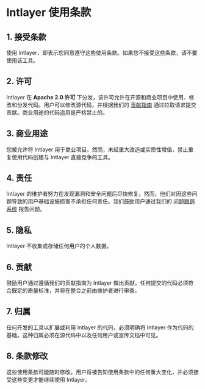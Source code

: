 # Intlayer 使用条款

## 1. 接受条款

使用 Intlayer，即表示您同意遵守这些使用条款。如果您不接受这些条款，请不要使用该工具。

## 2. 许可

Intlayer 在 **Apache 2.0 许可** 下分发，该许可允许在开源和商业项目中使用、修改和分发代码。用户可以修改源代码，并根据我们的 [贡献指南](https://github.com/aymericzip/intlayer/blob/main/docs/zh/CONTRIBUTING.md) 通过拉取请求提交贡献。商业用途的代码盗用是严格禁止的。

## 3. 商业用途

您被允许将 Intlayer 用于商业项目。然而，未经重大改造或实质性增值，禁止重复使用代码创建与 Intlayer 直接竞争的工具。

## 4. 责任

Intlayer 的维护者努力在发现漏洞和安全问题后尽快修复。然而，他们对因这些问题导致的用户基础设施损害不承担任何责任。我们鼓励用户通过我们的 [问题跟踪系统](https://github.com/aymericzip/intlayer/issues) 报告问题。

## 5. 隐私

Intlayer 不收集或存储任何用户的个人数据。

## 6. 贡献

鼓励用户通过遵循我们的贡献指南为 Intlayer 做出贡献。任何提交的代码必须符合既定的质量标准，并将在整合之前由维护者进行审查。

## 7. 归属

任何开发的工具以扩展或利用 Intlayer 的代码，必须明确将 Intlayer 作为代码的基础。这种归属必须在源代码中以及任何用户或宣传文档中可见。

## 8. 条款修改

这些使用条款可能随时修改。用户将被告知使用条款中的任何重大变化，并必须接受这些变更才能继续使用 Intlayer。
